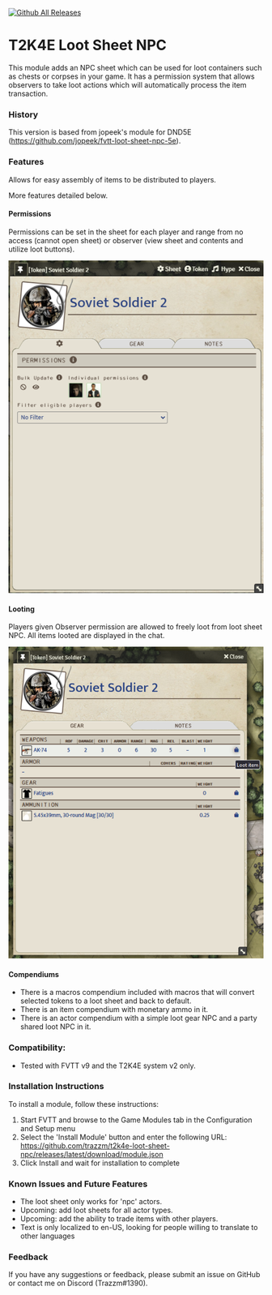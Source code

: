 [![Github All Releases](https://img.shields.io/github/downloads/trazzm/t2k4e-loot-sheet-npc/total.svg)]() 
<!-- [![Donate](https://img.shields.io/badge/Donate-BuyMeACoffee-green.svg)](https://www.buymeacoffee.com/ChalkOne) -->
# T2K4E Loot Sheet NPC

This module adds an NPC sheet which can be used for loot containers such as chests or corpses in your game. It has a permission system that allows observers to take loot actions which will automatically process the item transaction. 

### History

This version is based from jopeek's module for DND5E (https://github.com/jopeek/fvtt-loot-sheet-npc-5e).

### Features

Allows for easy assembly of items to be distributed to players.

More features detailed below.

#### Permissions
Permissions can be set in the sheet for each player and range from no access (cannot open sheet) or observer (view sheet and contents and utilize loot buttons).

[//]: # (Permissions Tab)
![demo_permissions](images/permissions.webp)

#### Looting
Players given Observer permission are allowed to freely loot from loot sheet NPC. All items looted are displayed in the chat.

[//]: # (Gear Tab)
![demo_looting](images/looting.webp)

#### Compendiums
* There is a macros compendium included with macros that will convert selected tokens to a loot sheet and back to default.
* There is an item compendium with monetary ammo in it.
* There is an actor compendium with a simple loot gear NPC and a party shared loot NPC in it. 

### Compatibility:
- Tested with FVTT v9 and the T2K4E system v2 only.

### Installation Instructions

To install a module, follow these instructions:

1. Start FVTT and browse to the Game Modules tab in the Configuration and Setup menu
2. Select the 'Install Module' button and enter the following URL: https://github.com/trazzm/t2k4e-loot-sheet-npc/releases/latest/download/module.json
3. Click Install and wait for installation to complete 

### Known Issues and Future Features
* The loot sheet only works for 'npc' actors.
* Upcoming: add loot sheets for all actor types.
* Upcoming: add the ability to trade items with other players.
* Text is only localized to en-US, looking for people willing to translate to other languages

### Feedback

If you have any suggestions or feedback, please submit an issue on GitHub or contact me on Discord (Trazzm#1390).
